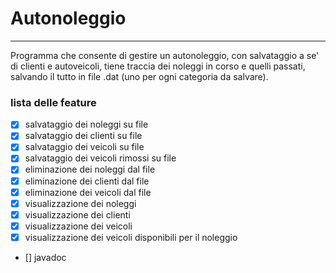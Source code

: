 # Autonoleggio
--------------
Programma che consente di gestire un autonoleggio, con salvataggio a se' di clienti e autoveicoli, tiene traccia dei noleggi in corso e quelli passati, salvando il tutto in file .dat (uno per ogni categoria da salvare).
### lista delle feature
- [x] salvataggio dei noleggi su file
- [x] salvataggio dei clienti su file
- [x] salvataggio dei veicoli su file
- [x] salvataggio dei veicoli rimossi su file
- [x] eliminazione dei noleggi dal file
- [x] eliminazione dei clienti dal file
- [x] eliminazione dei veicoli dal file
- [x] visualizzazione dei noleggi
- [x] visualizzazione dei clienti
- [x] visualizzazione dei veicoli
- [x] visualizzazione dei veicoli disponibili per il noleggio
- [] javadoc
